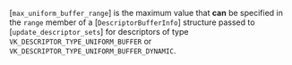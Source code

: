 [`max_uniform_buffer_range`] is the
maximum value that  **can**  be specified in the `range` member of a
[`DescriptorBufferInfo`] structure passed to
[`update_descriptor_sets`] for descriptors of type
`VK_DESCRIPTOR_TYPE_UNIFORM_BUFFER` or
`VK_DESCRIPTOR_TYPE_UNIFORM_BUFFER_DYNAMIC`.